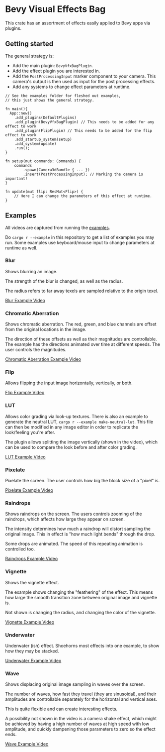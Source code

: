 # Bevy Visual Effects Bag

This crate has an assortment of effects easily applied to Bevy apps via plugins.

## Getting started

The general strategy is:

* Add the main plugin: `BevyVfxBagPlugin`.
* Add the effect plugin you are interested in.
* Add the `PostProcessingInput` marker component to your camera. This camera's output is then used as input for the post processing effects.
* Add any systems to change effect parameters at runtime.

```rust,ignore
// See the examples folder for fleshed out examples,
// this just shows the general strategy.

fn main(){
  App::new()
    .add_plugins(DefaultPlugins)
    .add_plugin(BevyVfxBagPlugin) // This needs to be added for any effect to work
    .add_plugin(FlipPlugin) // This needs to be added for the flip effect to work
    .add_startup_system(setup)
    .add_system(update)
    .run();
}

fn setup(mut commands: Commands) {
    commands
        .spawn(Camera3dBundle { ... })
        .insert(PostProcessingInput); // Marking the camera is important!
}

fn update(mut flip: ResMut<Flip>) {
    // Here I can change the parameters of this effect at runtime.
}
```

## Examples

All videos are captured from running the [examples](https://github.com/torsteingrindvik/bevy-vfx-bag/tree/main/examples).

Do `cargo r --example` in this repository to get a list of examples you may run.
Some examples use keyboard/mouse input to change parameters at runtime as well.

### Blur

Shows blurring an image.

The strength of the blur is changed, as well as the radius.

The radius refers to far away texels are sampled relative to the origin texel.

[Blur Example Video](https://user-images.githubusercontent.com/52322338/195917033-762688ae-c8ce-4d62-9446-900cd6af1939.mp4)

### Chromatic Aberration

Shows chromatic aberration.
The red, green, and blue channels are offset from the original locations in the image.

The direction of these offsets as well as their magnitudes are controllable.
The example has the directions animated over time at different speeds.
The user controls the magnitudes.

[Chromatic Aberration Example Video](https://user-images.githubusercontent.com/52322338/195917082-453ea4e7-d7b8-46c3-ad6d-1298e53620c0.mp4)

### Flip

Allows flipping the input image horizontally, vertically, or both.

[Flip Example Video](https://user-images.githubusercontent.com/52322338/195917100-acece75a-a867-43c8-a850-62ca7a1109f0.mp4)

### LUT

Allows color grading via look-up textures.
There is also an example to generate the neutral LUT, `cargo r --example make-neutral-lut`.
This file can then be modified in any image editor in order to replicate the look/feeling you're after.

The plugin allows splitting the image vertically (shown in the video), which can be used to compare the look
before and after color grading.

[LUT Example Video](https://user-images.githubusercontent.com/52322338/196005149-a76e6d5b-d227-4e71-9f3f-4e1d86b4d12e.mp4)

### Pixelate

Pixelate the screen.
The user controls how big the block size of a "pixel" is.

[Pixelate Example Video](https://user-images.githubusercontent.com/52322338/197244451-017846fa-789d-49a7-a622-bc70d5397b4c.mp4)

### Raindrops

Shows raindrops on the screen.
The users controls zooming of the raindrops, which affects how large they appear on screen.

The intensity determines how much a raindrop will distort sampling the original image.
This in effect is "how much light bends" through the drop.

Some drops are animated. The speed of this repeating animation is controlled too.

[Raindrops Example Video](https://user-images.githubusercontent.com/52322338/195917577-352f549b-1622-4e62-b2e9-7005fbbdd875.mp4)

### Vignette

Shows the vignette effect.

The example shows changing the "feathering" of the effect.
This means how large the smooth transition zone between original image and vignette is.

Not shown is changing the radius, and changing the color of the vignette.

[Vignette Example Video](https://user-images.githubusercontent.com/52322338/195917174-0be12446-d527-4d81-8e0d-24370b8bdd03.mp4)

### Underwater

Underwater (ish) effect.
Shoehorns most effects into one example, to show how they may be stacked.

[Underwater Example Video](https://user-images.githubusercontent.com/52322338/196513586-dbf0f822-0144-4af8-b11d-177fada21311.mp4)

### Wave

Shows displacing original image sampling in waves over the screen.

The number of waves, how fast they travel (they are sinusoidal),
and their amplitudes are controllable separately for the horizontal and
vertical axes.

This is quite flexible and can create interesting effects.

A possibility not shown in the video is a camera shake effect,
which might be achieved by having a high number of waves at high speed with low amplitude,
and quickly dampening those parameters to zero so the effect ends.

[Wave Example Video](https://user-images.githubusercontent.com/52322338/195917192-461fd2a1-8bdf-4671-bfce-a1182de41fb1.mp4)

